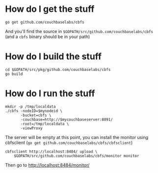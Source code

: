 How do I get the stuff
======================

    go get github.com/couchbaselabs/cbfs

And you'll find the source in
`$GOPATH/src/github.com/couchbaselabs/cbfs` (and a `cbfs` binary
should be in your path)

How do I build the stuff
========================

```
cd $GOPATH/src/pkg/github.com/couchbaselabs/cbfs
go build
```

How do I run the stuff
======================

```
mkdir -p /tmp/localdata
./cbfs -nodeID=$mynodeid \
       -bucket=cbfs \
       -couchbase=http://$mycouchbaseserver:8091/
       -root=/tmp/localdata \
       -viewProxy
```

The server will be empty at this point, you can install the monitor
using cbfsclient (`go get github.com/couchbaselabs/cbfs/cbfsclient`)

```
cbfsclient http://localhost:8484/ upload \
    $GOPATH/src/github.com/couchbaselabs/cbfs/monitor monitor
```

Then go to [http://localhost:8484/monitor/](http://localhost:8484/monitor/)
